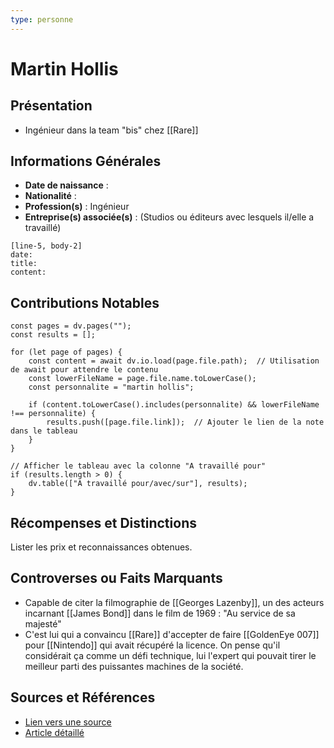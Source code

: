 ```yaml
---
type: personne
---
```


# Martin Hollis

## Présentation
- Ingénieur dans la team "bis" chez [[Rare]]

## Informations Générales
- **Date de naissance** :  
- **Nationalité** :  
- **Profession(s)** : Ingénieur
- **Entreprise(s) associée(s)** : (Studios ou éditeurs avec lesquels il/elle a travaillé)  

```timeline-labeled
[line-5, body-2]
date:  
title: 
content:
```


## Contributions Notables

```dataviewjs
const pages = dv.pages("");
const results = [];

for (let page of pages) {
    const content = await dv.io.load(page.file.path);  // Utilisation de await pour attendre le contenu
    const lowerFileName = page.file.name.toLowerCase();
    const personnalite = "martin hollis";
    
    if (content.toLowerCase().includes(personnalite) && lowerFileName !== personnalite) {
        results.push([page.file.link]);  // Ajouter le lien de la note dans le tableau
    }
}

// Afficher le tableau avec la colonne "A travaillé pour"
if (results.length > 0) {
    dv.table(["A travaillé pour/avec/sur"], results);
}

```

## Récompenses et Distinctions
Lister les prix et reconnaissances obtenues.

## Controverses ou Faits Marquants
- Capable de citer la filmographie de [[Georges Lazenby]], un des acteurs incarnant [[James Bond]] dans le film de 1969 : "Au service de sa majesté"
- C'est lui qui a convaincu [[Rare]] d'accepter de faire [[GoldenEye 007]] pour [[Nintendo]] qui avait récupéré la licence. On pense qu'il considérait ça comme un défi technique, lui l'expert qui pouvait tirer le meilleur parti des puissantes machines de la société.

## Sources et Références
- [Lien vers une source](#)
- [Article détaillé](#)
